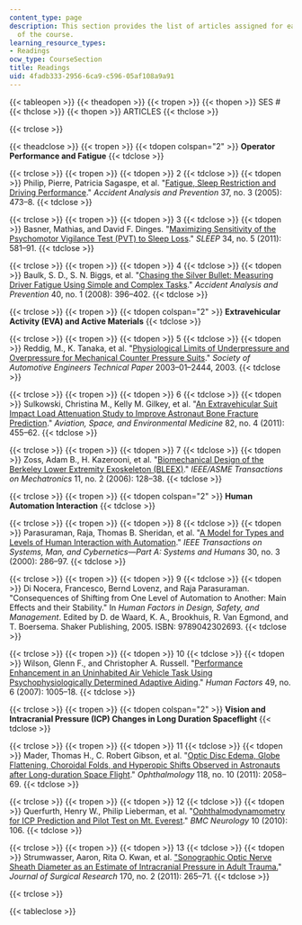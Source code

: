 ```yaml
---
content_type: page
description: This section provides the list of articles assigned for each session
  of the course.
learning_resource_types:
- Readings
ocw_type: CourseSection
title: Readings
uid: 4fadb333-2956-6ca9-c596-05af108a9a91
---
```


{{< tableopen >}}
{{< theadopen >}}
{{< tropen >}}
{{< thopen >}}
SES #
{{< thclose >}}
{{< thopen >}}
ARTICLES
{{< thclose >}}

{{< trclose >}}

{{< theadclose >}}
{{< tropen >}}
{{< tdopen colspan="2" >}}
**Operator Performance and Fatigue**
{{< tdclose >}}

{{< trclose >}}
{{< tropen >}}
{{< tdopen >}}
2
{{< tdclose >}}
{{< tdopen >}}
Philip, Pierre, Patricia Sagaspe, et al. "[Fatigue, Sleep Restriction and Driving Performance](http://www.ncbi.nlm.nih.gov/pubmed/15784201)." _Accident Analysis and Prevention_ 37, no. 3 (2005): 473–8.
{{< tdclose >}}

{{< trclose >}}
{{< tropen >}}
{{< tdopen >}}
3
{{< tdclose >}}
{{< tdopen >}}
Basner, Mathias, and David F. Dinges. "[Maximizing Sensitivity of the Psychomotor Vigilance Test (PVT) to Sleep Loss](http://www.ncbi.nlm.nih.gov/pubmed/21532951)." _SLEEP_ 34, no. 5 (2011): 581–91.
{{< tdclose >}}

{{< trclose >}}
{{< tropen >}}
{{< tdopen >}}
4
{{< tdclose >}}
{{< tdopen >}}
Baulk, S. D., S. N. Biggs, et al. "[Chasing the Silver Bullet: Measuring Driver Fatigue Using Simple and Complex Tasks](http://dx.doi.org/10.1016/S0009-2541(99)00083-2)." _Accident Analysis and Prevention_ 40, no. 1 (2008): 396–402.
{{< tdclose >}}

{{< trclose >}}
{{< tropen >}}
{{< tdopen colspan="2" >}}
**Extravehicular Activity (EVA) and Active Materials**
{{< tdclose >}}

{{< trclose >}}
{{< tropen >}}
{{< tdopen >}}
5
{{< tdclose >}}
{{< tdopen >}}
Reddig, M., K. Tanaka, et al. "[Physiological Limits of Underpressure and Overpressure for Mechanical Counter Pressure Suits](http://papers.sae.org/2003-01-2444/)." _Society of Automotive Engineers Technical Paper_ 2003–01–2444, 2003.
{{< tdclose >}}

{{< trclose >}}
{{< tropen >}}
{{< tdopen >}}
6
{{< tdclose >}}
{{< tdopen >}}
Sulkowski, Christina M., Kelly M. Gilkey, et al. "[An Extravehicular Suit Impact Load Attenuation Study to Improve Astronaut Bone Fracture Prediction](http://www.ingentaconnect.com/content/asma/asem/2011/00000082/00000004/art00007)." _Aviation, Space, and Environmental Medicine_ 82, no. 4 (2011): 455–62.
{{< tdclose >}}

{{< trclose >}}
{{< tropen >}}
{{< tdopen >}}
7
{{< tdclose >}}
{{< tdopen >}}
Zoss, Adam B., H. Kazerooni, et al. "[Biomechanical Design of the Berkeley Lower Extremity Exoskeleton (BLEEX)](http://ieeexplore.ieee.org/xpl/articleDetails.jsp?arnumber=1618670)." _IEEE/ASME Transactions on Mechatronics_ 11, no. 2 (2006): 128–38.
{{< tdclose >}}

{{< trclose >}}
{{< tropen >}}
{{< tdopen colspan="2" >}}
**Human Automation Interaction**
{{< tdclose >}}

{{< trclose >}}
{{< tropen >}}
{{< tdopen >}}
8
{{< tdclose >}}
{{< tdopen >}}
Parasuraman, Raja, Thomas B. Sheridan, et al. "[A Model for Types and Levels of Human Interaction with Automation](http://ieeexplore.ieee.org/xpl/freeabs_all.jsp?arnumber=844354)." _IEEE Transactions on Systems, Man, and Cybernetics—Part A: Systems and Humans_ 30, no. 3 (2000): 286–97.
{{< tdclose >}}

{{< trclose >}}
{{< tropen >}}
{{< tdopen >}}
9
{{< tdclose >}}
{{< tdopen >}}
Di Nocera, Francesco, Bernd Lovenz, and Raja Parasuraman. "Consequences of Shifting from One Level of Automation to Another: Main Effects and their Stability." In _Human Factors in Design, Safety, and Management_. Edited by D. de Waard, K. A., Brookhuis, R. Van Egmond, and T. Boersema. Shaker Publishing, 2005. ISBN: 9789042302693.
{{< tdclose >}}

{{< trclose >}}
{{< tropen >}}
{{< tdopen >}}
10
{{< tdclose >}}
{{< tdopen >}}
Wilson, Glenn F., and Christopher A. Russell. "[Performance Enhancement in an Uninhabited Air Vehicle Task Using Psychophysiologically Determined Adaptive Aiding](http://www.ncbi.nlm.nih.gov/pubmed/18074700)." _Human Factors_ 49, no. 6 (2007): 1005–18.
{{< tdclose >}}

{{< trclose >}}
{{< tropen >}}
{{< tdopen colspan="2" >}}
**Vision and Intracranial Pressure (ICP) Changes in Long Duration Spaceflight**
{{< tdclose >}}

{{< trclose >}}
{{< tropen >}}
{{< tdopen >}}
11
{{< tdclose >}}
{{< tdopen >}}
Mader, Thomas H., C. Robert Gibson, et al. "[Optic Disc Edema, Globe Flattening, Choroidal Folds, and Hyperopic Shifts Observed in Astronauts after Long-duration Space Flight](http://www.ncbi.nlm.nih.gov/pubmed/21849212)." _Ophthalmology_ 118, no. 10 (2011): 2058–69.
{{< tdclose >}}

{{< trclose >}}
{{< tropen >}}
{{< tdopen >}}
12
{{< tdclose >}}
{{< tdopen >}}
Querfurth, Henry W., Philip Lieberman, et al. "[Ophthalmodynamometry for ICP Prediction and Pilot Test on Mt. Everest](http://www.biomedcentral.com/1471-2377/10/106)." _BMC Neurology_ 10 (2010): 106.
{{< tdclose >}}

{{< trclose >}}
{{< tropen >}}
{{< tdopen >}}
13
{{< tdclose >}}
{{< tdopen >}}
Strumwasser, Aaron, Rita O. Kwan, et al. ["Sonographic Optic Nerve Sheath Diameter as an Estimate of Intracranial Pressure in Adult Trauma.](http://dx.doi.org/10.1016/j.jss.2011.03.009)" _Journal of Surgical Research_ 170, no. 2 (2011): 265–71.
{{< tdclose >}}

{{< trclose >}}

{{< tableclose >}}